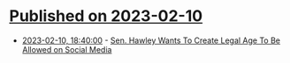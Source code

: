 # [Published on 2023-02-10](index.md)

* [2023-02-10, 18:40:00](https://news.slashdot.org/story/23/02/10/182239/sen-hawley-wants-to-create-legal-age-to-be-allowed-on-social-media?utm_source=rss1.0mainlinkanon&utm_medium=feed) - [Sen. Hawley Wants To Create Legal Age To Be Allowed on Social Media](https://news.slashdot.org/story/23/02/10/182239/sen-hawley-wants-to-create-legal-age-to-be-allowed-on-social-media?utm_source=rss1.0mainlinkanon&utm_medium=feed)
